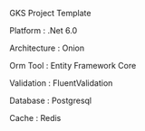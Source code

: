 GKS Project Template

Platform : .Net 6.0

Architecture : Onion

Orm Tool : Entity Framework Core

Validation : FluentValidation

Database : Postgresql

Cache : Redis
